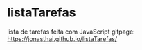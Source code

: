 # listaTarefas
lista de tarefas feita com JavaScript
gitpage: https://jonasthai.github.io/listaTarefas/
